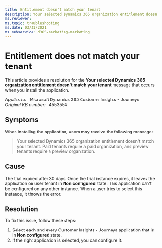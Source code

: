 ```yaml
---
title: Entitlement doesn't match your tenant
description: Your selected Dynamics 365 organization entitlement doesn't match your tenant. This message may occur when you install the Dynamics 365 Customer Insights - Journeys application.
ms.reviewer: 
ms.topic: troubleshooting
ms.date: 03/31/2021
ms.subservice: d365-marketing-marketing
---
```

# Entitlement does not match your tenant

This article provides a resolution for the **Your selected Dynamics 365 organization entitlement doesn't match your tenant** message that occurs when you install the application.

_Applies to:_ &nbsp; Microsoft Dynamics 365 Customer Insights - Journeys  
_Original KB number:_ &nbsp; 4553554

## Symptoms

When installing the application, users may receive the following message:

> Your selected Dynamics 365 organization entitlement doesn't match your tenant. Paid tenants require a paid organization, and preview tenants require a preview organization.

## Cause

The trial expired after 30 days. Once the trial instance expires, it leaves the application on user tenant in **Non configured** state. This application can't be configured on any other instance. When a user tries to select this instance, it throws the error.  

## Resolution

To fix this issue, follow these steps:

1. Select each and every Customer Insights - Journeys application that is in **Non configured** state.
1. If the right application is selected, you can configure it.